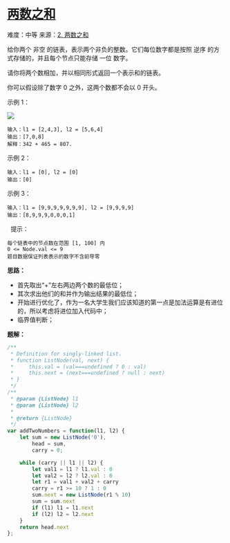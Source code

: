 # [两数之和](https://github.com/Bulandent/js-leetcode-2021/issues/15)

难度：中等
来源：[2. 两数之和](https://leetcode-cn.com/problems/add-two-numbers/)

给你两个 非空 的链表，表示两个非负的整数。它们每位数字都是按照 逆序 的方式存储的，并且每个节点只能存储 一位 数字。

请你将两个数相加，并以相同形式返回一个表示和的链表。

你可以假设除了数字 0 之外，这两个数都不会以 0 开头。


示例 1：

![](https://assets.leetcode-cn.com/aliyun-lc-upload/uploads/2021/01/02/addtwonumber1.jpg)

```
输入：l1 = [2,4,3], l2 = [5,6,4]
输出：[7,0,8]
解释：342 + 465 = 807.
```

示例 2：

```
输入：l1 = [0], l2 = [0]
输出：[0]
```

示例 3：

```
输入：l1 = [9,9,9,9,9,9,9], l2 = [9,9,9,9]
输出：[8,9,9,9,0,0,0,1]
```
 
提示：

```
每个链表中的节点数在范围 [1, 100] 内
0 <= Node.val <= 9
题目数据保证列表表示的数字不含前导零
```

**思路：**

- 首先取出“+”左右两边两个数的最低位；
- 其次求出他们的和并作为输出结果的最低位；
- 开始进行优化了，作为一名大学生我们应该知道的第一点是加法运算是有进位的，所以考虑将进位加入代码中；
- 临界值判断；

**题解：**

```js
/**
 * Definition for singly-linked list.
 * function ListNode(val, next) {
 *     this.val = (val===undefined ? 0 : val)
 *     this.next = (next===undefined ? null : next)
 * }
 */
/**
 * @param {ListNode} l1
 * @param {ListNode} l2
 * 
 * @return {ListNode}
 */
var addTwoNumbers = function(l1, l2) {
    let sum = new ListNode('0'), 
        head = sum,
        carry = 0;

    while (carry || l1 || l2) {
        let val1 = l1 ? l1.val : 0
        let val2 = l2 ? l2.val : 0
        let r1 = val1 + val2 + carry
        carry = r1 >= 10 ? 1 : 0
        sum.next = new ListNode(r1 % 10)
        sum = sum.next
        if (l1) l1 = l1.next
        if (l2) l2 = l2.next
    }
    return head.next
};
```